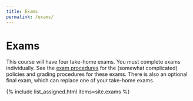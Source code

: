 ```yaml
---
title: Exams
permalink: /exams/
---
```

# Exams
This course will have four take-home exams. You must complete exams individually. See the [exam procedures](procedures.html) for the (somewhat complicated) policies and grading procedures for these exams. There is also an optional final exam, which can replace one of your take-home exams.

{% include list_assigned.html items=site.exams %}
